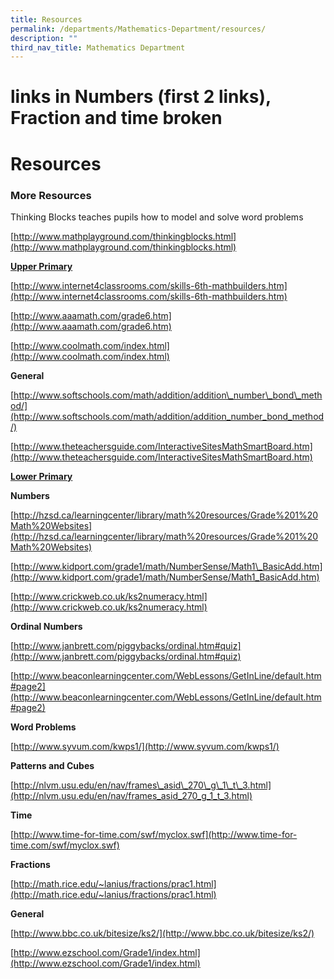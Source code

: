 ```yaml
---
title: Resources
permalink: /departments/Mathematics-Department/resources/
description: ""
third_nav_title: Mathematics Department
---
```

# links in Numbers (first 2 links), Fraction and time broken
# Resources

### More Resources

Thinking Blocks teaches pupils how to model and solve word problems

[http://www.mathplayground.com/thinkingblocks.html](http://www.mathplayground.com/thinkingblocks.html)

<b><u>Upper Primary</u></b>

[http://www.internet4classrooms.com/skills-6th-mathbuilders.htm](http://www.internet4classrooms.com/skills-6th-mathbuilders.htm)

[http://www.aaamath.com/grade6.htm](http://www.aaamath.com/grade6.htm)

[http://www.coolmath.com/index.html](http://www.coolmath.com/index.html)

**General**

[http://www.softschools.com/math/addition/addition\_number\_bond\_method/](http://www.softschools.com/math/addition/addition_number_bond_method/)

[http://www.theteachersguide.com/InteractiveSitesMathSmartBoard.htm](http://www.theteachersguide.com/InteractiveSitesMathSmartBoard.htm)

<b><u>Lower Primary</u></b>

**Numbers**

[http://hzsd.ca/learningcenter/library/math%20resources/Grade%201%20Math%20Websites](http://hzsd.ca/learningcenter/library/math%20resources/Grade%201%20Math%20Websites)

[http://www.kidport.com/grade1/math/NumberSense/Math1\_BasicAdd.htm](http://www.kidport.com/grade1/math/NumberSense/Math1_BasicAdd.htm)

[http://www.crickweb.co.uk/ks2numeracy.html](http://www.crickweb.co.uk/ks2numeracy.html)

**Ordinal Numbers**

[http://www.janbrett.com/piggybacks/ordinal.htm#quiz](http://www.janbrett.com/piggybacks/ordinal.htm#quiz)

[http://www.beaconlearningcenter.com/WebLessons/GetInLine/default.htm#page2](http://www.beaconlearningcenter.com/WebLessons/GetInLine/default.htm#page2)

**Word Problems**

[http://www.syvum.com/kwps1/](http://www.syvum.com/kwps1/)

**Patterns and Cubes**

[http://nlvm.usu.edu/en/nav/frames\_asid\_270\_g\_1\_t\_3.html](http://nlvm.usu.edu/en/nav/frames_asid_270_g_1_t_3.html)

**Time**

[http://www.time-for-time.com/swf/myclox.swf](http://www.time-for-time.com/swf/myclox.swf)

**Fractions**

[http://math.rice.edu/~lanius/fractions/prac1.html](http://math.rice.edu/~lanius/fractions/prac1.html)

**General**

[http://www.bbc.co.uk/bitesize/ks2/](http://www.bbc.co.uk/bitesize/ks2/)

[http://www.ezschool.com/Grade1/index.html](http://www.ezschool.com/Grade1/index.html)